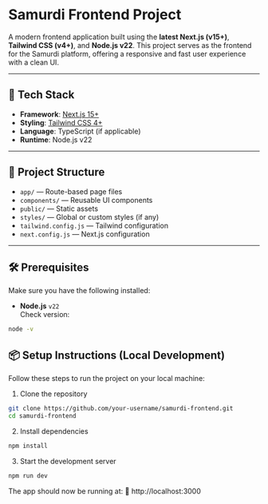 # Samurdi Frontend Project

A modern frontend application built using the **latest Next.js (v15+)**, **Tailwind CSS (v4+)**, and **Node.js v22**. This project serves as the frontend for the Samurdi platform, offering a responsive and fast user experience with a clean UI.

---

## 🚀 Tech Stack

* **Framework**: [Next.js 15+](https://nextjs.org/)
* **Styling**: [Tailwind CSS 4+](https://tailwindcss.com/)
* **Language**: TypeScript (if applicable)
* **Runtime**: Node.js v22

---

## 📁 Project Structure

* `app/` — Route-based page files
* `components/` — Reusable UI components
* `public/` — Static assets
* `styles/` — Global or custom styles (if any)
* `tailwind.config.js` — Tailwind configuration
* `next.config.js` — Next.js configuration

---

## 🛠️ Prerequisites

Make sure you have the following installed:

* **Node.js** `v22`  
  Check version:  
  
```bash
node -v
```

## 📦 Setup Instructions (Local Development)

Follow these steps to run the project on your local machine:

1. Clone the repository

```bash
git clone https://github.com/your-username/samurdi-frontend.git
cd samurdi-frontend
```

2. Install dependencies

```bash
npm install
```

3. Start the development server
```bash
npm run dev
```
The app should now be running at:
🔗 http://localhost:3000